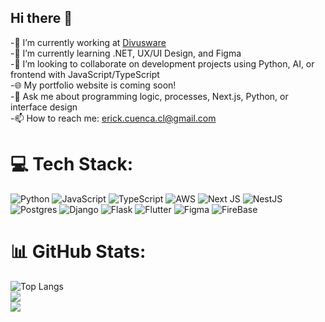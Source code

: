## Hi there 👋

<!--
**ErickCu/ErickCu** is a ✨ _special_ ✨ repository because its `README.md` (this file) appears on your GitHub profile.

Here are some ideas to get you started:
-->
-🔭 I’m currently working at [Divusware](https://www.divusware.com/)<br>
-🌱 I’m currently learning .NET, UX/UI Design, and Figma<br>
-👯 I’m looking to collaborate on development projects using Python, AI, or frontend with JavaScript/TypeScript<br>
-🌐 My portfolio website is coming soon!<br>
-💬 Ask me about programming logic, processes, Next.js, Python, or interface design<br>
-📫 How to reach me: erick.cuenca.cl@gmail.com
# 💻 Tech Stack:
![Python](https://img.shields.io/badge/python-3670A0?style=for-the-badge&logo=python&logoColor=ffdd54) ![JavaScript](https://img.shields.io/badge/javascript-%23323330.svg?style=for-the-badge&logo=javascript&logoColor=%23F7DF1E) ![TypeScript](https://img.shields.io/badge/typescript-%23007ACC.svg?style=for-the-badge&logo=typescript&logoColor=white) ![AWS](https://img.shields.io/badge/AWS-%23FF9900.svg?style=for-the-badge&logo=amazon-aws&logoColor=white) ![Next JS](https://img.shields.io/badge/Next-black?style=for-the-badge&logo=next.js&logoColor=white) ![NestJS](https://img.shields.io/badge/nestjs-%23E0234E.svg?style=for-the-badge&logo=nestjs&logoColor=white)  ![Postgres](https://img.shields.io/badge/postgres-%23316192.svg?style=for-the-badge&logo=postgresql&logoColor=white) ![Django](https://img.shields.io/badge/django%20-%23092E20.svg?&style=for-the-badge&logo=django&logoColor=whit) ![Flask](https://img.shields.io/badge/flask%20-%23000.svg?&style=for-the-badge&logo=flask&logoColor=white) ![Flutter](https://img.shields.io/badge/Flutter%20-%2302569B.svg?&style=for-the-badge&logo=Flutter&logoColor=white) ![Figma](https://img.shields.io/badge/figma%20-%23F24E1E.svg?&style=for-the-badge&logo=figma&logoColor=white) ![FireBase](https://img.shields.io/badge/firebase%20-%23039BE5.svg?&style=for-the-badge&logo=firebase)

# 📊 GitHub Stats:
![Top Langs](https://github-readme-stats.vercel.app/api/top-langs/?username=ErickCu&show_icons=true&theme=dark&hide_title=true)<br/>
![](https://github-readme-stats-git-masterorgs-github-readme-stats-team.vercel.app/api?username=ErickCu&include_orgs=true&show_icons=true&theme=nightowl&locale=en&hide_border=true)<br/>
![](https://github-readme-streak-stats.herokuapp.com/?user=ErickCu&theme=tokyonight&hide_border=true)<br/>


